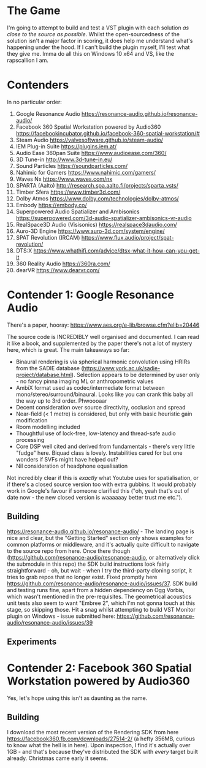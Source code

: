 # The Game
I'm going to attempt to build and test a VST plugin with each solution _as close to the source as possible_. Whilst the open-sourcedness of the solution isn't a major factor in scoring, it does help me understand what's happening under the hood. If I can't build the plugin myself, I'll test what they give me. Imma do all this on Windows 10 x64 and VS, like the rapscallion I am.

# Contenders
In no particular order:
1. Google Resonance Audio https://resonance-audio.github.io/resonance-audio/
2. Facebook 360 Spatial Workstation powered by Audio360 https://facebookincubator.github.io/facebook-360-spatial-workstation/#
3. Steam Audio https://valvesoftware.github.io/steam-audio/
4. IEM Plug-in Suite https://plugins.iem.at/
5. Audio Ease 360pan Suite https://www.audioease.com/360/
6. 3D Tune-in http://www.3d-tune-in.eu/
7. Sound Particles https://soundparticles.com/
8. Nahimic for Gamers https://www.nahimic.com/gamers/
9. Waves Nx https://www.waves.com/nx
10. SPARTA (Aalto) http://research.spa.aalto.fi/projects/sparta_vsts/
11. Timber Sfera https://www.timber3d.com/
12. Dolby Atmos https://www.dolby.com/technologies/dolby-atmos/
13. Embody https://embody.co/
14. Superpowered Audio Spatializer and Ambisonics https://superpowered.com/3d-audio-spatializer-ambisonics-vr-audio
15. RealSpace3D Audio (Visisonics) https://realspace3daudio.com/
16. Auro-3D Engine https://www.auro-3d.com/system/engine/
17. SPAT Revolution (IRCAM) https://www.flux.audio/project/spat-revolution/
18. DTS:X https://www.whathifi.com/advice/dtsx-what-it-how-can-you-get-it
19. 360 Reality Audio https://360ra.com/
20. dearVR https://www.dearvr.com/

# Contender 1: Google Resonance Audio
There's a paper, hooray: https://www.aes.org/e-lib/browse.cfm?elib=20446

The source code is INCREDIBLY well organised and documented. I can read it like a book, and supplemented by the paper there's not a lot of mystery here, which is great. The main takeaways so far:
* Binaural rendering is via spherical harmonic convolution using HRIRs from the SADIE database (https://www.york.ac.uk/sadie-project/database.html). Selection appears to be determined by user only - no fancy pinna imaging ML or anthropometric values
* AmbiX format used as codec/intermediate format between mono/stereo/surround/binaural. Looks like you can crank this baby all the way up to 3rd order. Phwoooaar
* Decent consideration over source directivity, occlusion and spread
* Near-field (< 1 metre) is considered, but only with basic heuristic gain modification
* Room modelling included
* Thoughtful use of lock-free, low-latency and thread-safe audio processing
* Core DSP well cited and derived from fundamentals - there's very little "fudge" here. Biquad class is lovely. Instabilities cared for but one wonders if SVFs might have helped out?
* Nil consideration of headphone equalisation

Not incredibly clear if this is _exactly_ what Youtube uses for spatialisation, or if there's a closed source version too with extra gubbins. It would probably work in Google's favour if someone clarified this ("oh, yeah that's out of date now - the new closed version is waaaaaay better trust me etc.").

## Building
https://resonance-audio.github.io/resonance-audio/ - The landing page is nice and clear, but the "Getting Started" section only shows examples for common platforms or middleware, and it's actually quite difficult to navigate to the source repo from here. Once there though (https://github.com/resonance-audio/resonance-audio, or alternatively click the submodule in this repo) the SDK build instructions look fairly straightforward - oh, but wait - when I try the third-party cloning script, it tries to grab repos that no longer exist. Fixed promptly here https://github.com/resonance-audio/resonance-audio/issues/37. SDK build and testing runs fine, apart from a hidden dependency on Ogg Vorbis, which wasn't mentioned in the pre-requisites. The geometrical acoustics unit tests also seem to want "Embree 2", which I'm not gonna touch at this stage, so skipping those.
Hit a snag whilst attempting to build VST Monitor plugin on Windows - issue submitted here: https://github.com/resonance-audio/resonance-audio/issues/39

## Experiments

# Contender 2: Facebook 360 Spatial Workstation powered by Audio360
Yes, let's hope using this isn't as daunting as the name.

## Building
I download the most recent version of the Rendering SDK from here https://facebook360.fb.com/downloads/27514-2/ (a hefty 356MB, curious to know what the hell is in here). Upon inspection, I find it's actually over 1GB - and that's because they've distributed the SDK with _every_ target built already. Christmas came early it seems.
